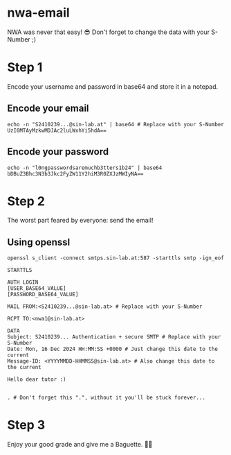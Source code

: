 # nwa-email
NWA was never that easy! 😎
Don't forget to change the data with your S-Number ;)

# Step 1
Encode your username and password in base64 and store it in a notepad.

## Encode your email
```
echo -n "S2410239...@sin-lab.at" | base64 # Replace with your S-Number
UzI0MTAyMzkwMDJAc2luLWxhYi5hdA==
```

## Encode your password
```
echo -n "l0ngpasswordsaremuchb3tters1b24" | base64
bDBuZ3Bhc3N3b3Jkc2FyZW11Y2hiM3R0ZXJzMWIyNA==
```

# Step 2
The worst part feared by everyone: send the email!

## Using openssl

```
openssl s_client -connect smtps.sin-lab.at:587 -starttls smtp -ign_eof

STARTTLS

AUTH LOGIN
[USER_BASE64_VALUE]
[PASSWORD_BASE64_VALUE]

MAIL FROM:<S2410239...@sin-lab.at> # Replace with your S-Number

RCPT TO:<nwa1@sin-lab.at>

DATA
Subject: S2410239... Authentication + secure SMTP # Replace with your S-Number
Date: Mon, 16 Dec 2024 HH:MM:SS +0000 # Just change this date to the current
Message-ID: <YYYYMMDD-HHMMSS@sin-lab.at> # Also change this date to the current

Hello dear tutor :)


. # Don't forget this ".", without it you'll be stuck forever...
```

# Step 3
Enjoy your good grade and give me a Baguette. 🥖💫
